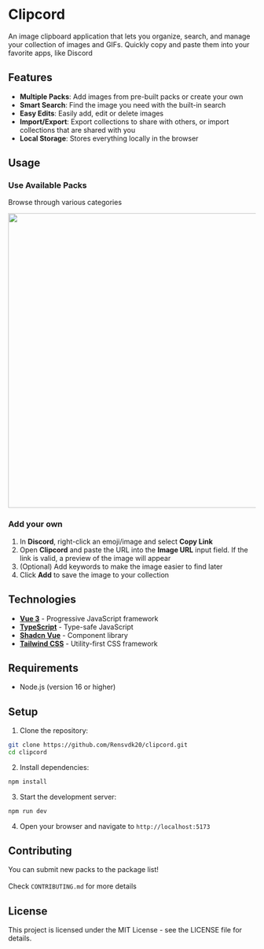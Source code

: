 # Clipcord

An image clipboard application that lets you organize, search, and manage your collection of images and GIFs. Quickly copy and paste them into your favorite apps, like Discord

## Features

- **Multiple Packs**: Add images from pre-built packs or create your own
- **Smart Search**: Find the image you need with the built-in search
- **Easy Edits**: Easily add, edit or delete images
- **Import/Export**: Export collections to share with others, or import collections that are shared with you
- **Local Storage**: Stores everything locally in the browser

## Usage

### Use Available Packs

Browse through various categories

<img width="600px" src="https://github-production-user-asset-6210df.s3.amazonaws.com/56295023/488909201-877a5239-11ae-4d2e-a881-62fae176b178.gif?X-Amz-Algorithm=AWS4-HMAC-SHA256&X-Amz-Credential=AKIAVCODYLSA53PQK4ZA%2F20250912%2Fus-east-1%2Fs3%2Faws4_request&X-Amz-Date=20250912T152613Z&X-Amz-Expires=300&X-Amz-Signature=d3a3fd24ecbe08ea61e84175394c33dda21e6eedd7c249e28595b0edf9ebfa84&X-Amz-SignedHeaders=host" />

### Add your own

1. In **Discord**, right-click an emoji/image and select **Copy Link**
2. Open **Clipcord** and paste the URL into the **Image URL** input field. If the link is valid, a preview of the image will appear
3. (Optional) Add keywords to make the image easier to find later
4. Click **Add** to save the image to your collection

## Technologies

- **[Vue 3](https://vuejs.org/)** - Progressive JavaScript framework
- **[TypeScript](https://www.typescriptlang.org/)** - Type-safe JavaScript
- **[Shadcn Vue](https://www.shadcn-vue.com/)** - Component library
- **[Tailwind CSS](https://tailwindcss.com/)** - Utility-first CSS framework

## Requirements

- Node.js (version 16 or higher)

## Setup

1. Clone the repository:

```bash
git clone https://github.com/Rensvdk20/clipcord.git
cd clipcord
```

2. Install dependencies:

```bash
npm install
```

3. Start the development server:

```bash
npm run dev
```

4. Open your browser and navigate to `http://localhost:5173`

## Contributing

You can submit new packs to the package list!
<br /><br />
Check `CONTRIBUTING.md` for more details

## License

This project is licensed under the MIT License - see the LICENSE file for details.
